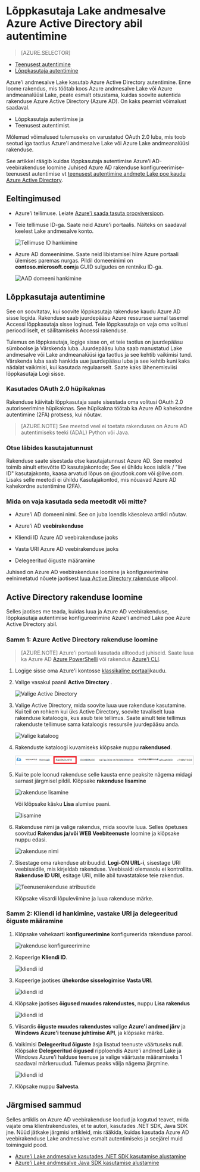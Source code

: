 <properties
   pageTitle="Autentimiseks Lake andmesalve Active Directory abil | Microsoft Azure'i"
   description="Saate teada, kuidas autentimiseks Lake andmesalve Active Directory abil"
   services="data-lake-store"
   documentationCenter=""
   authors="nitinme"
   manager="jhubbard"
   editor="cgronlun"/>

<tags
   ms.service="data-lake-store"
   ms.devlang="na"
   ms.topic="article"
   ms.tgt_pltfrm="na"
   ms.workload="big-data"
   ms.date="10/17/2016"
   ms.author="nitinme"/>

# <a name="end-user-authentication-with-data-lake-store-using-azure-active-directory"></a>Lõppkasutaja Lake andmesalve Azure Active Directory abil autentimine

> [AZURE.SELECTOR]
- [Teenusest autentimine](data-lake-store-authenticate-using-active-directory.md)
- [Lõppkasutaja autentimine](data-lake-store-end-user-authenticate-using-active-directory.md)


Azure'i andmesalve Lake kasutab Azure Active Directory autentimine. Enne loome rakendus, mis töötab koos Azure andmesalve Lake või Azure andmeanalüüsi Lake, peate esmalt otsustama, kuidas soovite autentida rakenduse Azure Active Directory (Azure AD). On kaks peamist võimalust saadaval.

* Lõppkasutaja autentimise ja 
* Teenusest autentimist. 

Mõlemad võimalused tulemuseks on varustatud OAuth 2.0 luba, mis toob seotud iga taotlus Azure'i andmesalve Lake või Azure Lake andmeanalüüsi rakenduse.

See artikkel räägib kuidas lõppkasutaja autentimise Azure'i AD-veebirakenduse loomine Juhised Azure AD rakenduse konfigureerimise-teenusest autentimise vt [teenusest autentimine andmete Lake poe kaudu Azure Active Directory](data-lake-store-authenticate-using-active-directory.md).

## <a name="prerequisites"></a>Eeltingimused

* Azure'i tellimuse. Leiate [Azure'i saada tasuta prooviversioon](https://azure.microsoft.com/pricing/free-trial/).
* Teie tellimuse ID-ga. Saate neid Azure'i portaalis. Näiteks on saadaval keelest Lake andmesalve konto.

    ![Tellimuse ID hankimine](./media/data-lake-store-end-user-authenticate-using-active-directory/get-subscription-id.png)

* Azure AD domeeninime. Saate neid libistamisel hiire Azure portaali ülemises paremas nurgas. Pildil domeeninimi on **contoso.microsoft.com**ja GUID sulgudes on rentniku ID-ga. 

    ![AAD domeeni hankimine](./media/data-lake-store-end-user-authenticate-using-active-directory/get-aad-domain.png)

## <a name="end-user-authentication"></a>Lõppkasutaja autentimine

See on soovitatav, kui soovite lõppkasutaja rakenduse kaudu Azure AD sisse logida. Rakenduse saab juurdepääsu Azure ressursse samal tasemel Accessi lõppkasutaja sisse loginud. Teie lõppkasutaja on vaja oma volitusi perioodiliselt, et säilitamiseks Accessi rakenduse.

Tulemus on lõppkasutaja, logige sisse on, et teie taotlus on juurdepääsu sümboolse ja Värskenda luba. Juurdepääsu luba saab manustatud Lake andmesalve või Lake andmeanalüüsi iga taotlus ja see kehtib vaikimisi tund. Värskenda luba saab hankida uue juurdepääsu luba ja see kehtib kuni kaks nädalat vaikimisi, kui kasutada regulaarselt. Saate kaks lähenemisviisi lõppkasutaja Logi sisse.

### <a name="using-the-oauth-20-pop-up"></a>Kasutades OAuth 2.0 hüpikaknas

Rakenduse käivitab lõppkasutaja saate sisestada oma volitusi OAuth 2.0 autoriseerimine hüpikaknas. See hüpikakna töötab ka Azure AD kahekordne autentimine (2FA) protsess, kui nõutav. 

>[AZURE.NOTE] See meetod veel ei toetata rakenduses on Azure AD autentimiseks teeki (ADAL) Python või Java.

### <a name="directly-passing-in-user-credentials"></a>Otse läbides kasutajatunnust

Rakenduse saate sisestada otse kasutajatunnust Azure AD. See meetod toimib ainult ettevõtte ID kasutajakontode; See ei ühildu koos isiklik / "live ID" kasutajakonto, kaasa arvatud lõpus on @outlook.com või @live.com. Lisaks selle meetodi ei ühildu Kasutajakontod, mis nõuavad Azure AD kahekordne autentimine (2FA).

### <a name="what-do-i-need-to-use-this-approach"></a>Mida on vaja kasutada seda meetodit või mitte?

* Azure'i AD domeeni nimi. See on juba loendis käesoleva artikli nõutav.

* Azure'i AD **veebirakenduse**

* Kliendi ID Azure AD veebirakenduse jaoks

* Vasta URI Azure AD veebirakenduse jaoks

* Delegeeritud õiguste määramine

Juhised on Azure AD veebirakenduse loomine ja konfigureerimine eelnimetatud nõuete jaotisest [luua Active Directory rakenduse](#create-an-active-directory-application) allpool. 

## <a name="create-an-active-directory-application"></a>Active Directory rakenduse loomine

Selles jaotises me teada, kuidas luua ja Azure AD veebirakenduse, lõppkasutaja autentimise konfigureerimine Azure'i andmed Lake poe Azure Active Directory abil.


### <a name="step-1-create-an-azure-active-directory-application"></a>Samm 1: Azure Active Directory rakenduse loomine

>[AZURE.NOTE] Azure'i portaali kasutada alltoodud juhiseid. Saate luua ka Azure AD [Azure PowerShelli](../resource-group-authenticate-service-principal.md) või rakendus [Azure'i CLI](../resource-group-authenticate-service-principal-cli.md).

1. Logige sisse oma Azure'i kontosse [klassikaline portaali](https://manage.windowsazure.com/)kaudu.

2. Valige vasakul paanil **Active Directory** .

     ![Valige Active Directory](./media/data-lake-store-end-user-authenticate-using-active-directory/active-directory.png)
     
3. Valige Active Directory, mida soovite luua uue rakenduse kasutamine. Kui teil on rohkem kui üks Active Directory, soovite tavaliselt luua rakenduse kataloogis, kus asub teie tellimus. Saate ainult teie tellimus rakenduste tellimuse sama kataloogis ressursile juurdepääsu anda.  

     ![Valige kataloog](./media/data-lake-store-end-user-authenticate-using-active-directory/active-directory-details.png)
    
    
3. Rakenduste kataloogi kuvamiseks klõpsake nuppu **rakendused**.

     ![Kuva rakendused](./media/data-lake-store-end-user-authenticate-using-active-directory/view-applications.png)

4. Kui te pole loonud rakenduse selle kausta enne peaksite nägema midagi sarnast järgmisel pildil. Klõpsake **rakenduse lisamine**

     ![rakenduse lisamine](./media/data-lake-store-end-user-authenticate-using-active-directory/create-application.png)

     Või klõpsake käsku **Lisa** alumise paani.

     ![lisamine](./media/data-lake-store-end-user-authenticate-using-active-directory/add-icon.png)

6. Rakenduse nimi ja valige rakendus, mida soovite luua. Selles õpetuses soovitud **Rakendus ja/või WEB Veebiteenuste** loomine ja klõpsake nuppu edasi.

     ![rakenduse nimi](./media/data-lake-store-end-user-authenticate-using-active-directory/tell-us-about-your-application.png)

7. Sisestage oma rakenduse atribuudid. **Logi-ON URL-i**, sisestage URI veebisaidile, mis kirjeldab rakenduse. Veebisaidi olemasolu ei kontrollita. **Rakenduse ID URI**, esitage URI, mille abil tuvastatakse teie rakendus.

     ![Teenuserakenduse atribuutide](./media/data-lake-store-end-user-authenticate-using-active-directory/app-properties.png)

    Klõpsake viisardi lõpuleviimine ja luua rakenduse märke.

### <a name="step-2-get-client-id-reply-uri-and-set-delegated-permissions"></a>Samm 2: Kliendi id hankimine, vastake URI ja delegeeritud õiguste määramine

1. Klõpsake vahekaarti **konfigureerimine** konfigureerida rakenduse parool.

     ![rakenduse konfigureerimine](./media/data-lake-store-end-user-authenticate-using-active-directory/application-configure.png)

2. Kopeerige **Kliendi ID**.
  
     ![kliendi id](./media/data-lake-store-end-user-authenticate-using-active-directory/client-id.png)

3. Kopeerige jaotises **ühekordse sisselogimise** **Vasta URI**.

    ![kliendi id](./media/data-lake-store-end-user-authenticate-using-active-directory/aad-end-user-auth-get-reply-uri.png)

4. Klõpsake jaotises **õigused muudes rakendustes**, nuppu **Lisa rakendus**

    ![kliendi id](./media/data-lake-store-end-user-authenticate-using-active-directory/aad-end-user-auth-set-permission-1.png)

5. Viisardis **õiguste muudes rakendustes** valige **Azure'i andmed järv** ja **Windows** **Azure'i teenuse juhtimise API**, ja klõpsake märke.

6. Vaikimisi **Delegeeritud õiguste** äsja lisatud teenuste väärtuseks null. Klõpsake **Delegeeritud õigused** ripploendis Azure'i andmed Lake ja Windows Azure'i halduse teenuse ja valige väärtuste määramiseks 1 saadaval märkeruudud. Tulemus peaks välja nägema järgmine.

     ![kliendi id](./media/data-lake-store-end-user-authenticate-using-active-directory/aad-end-user-auth-set-permission-2.png)

7. Klõpsake nuppu **Salvesta**.


## <a name="next-steps"></a>Järgmised sammud

Selles artiklis on Azure AD veebirakenduse loodud ja kogutud teavet, mida vajate oma klientrakendustes, et te autori, kasutades .NET SDK, Java SDK jne. Nüüd jätkake järgmisi artikleid, mis rääkida, kuidas kasutada Azure AD veebirakenduse Lake andmesalve esmalt autentimiseks ja seejärel muid toiminguid pood.

- [Azure'i Lake andmesalve kasutades .NET SDK kasutamise alustamine](data-lake-store-get-started-net-sdk.md)
- [Azure'i Lake andmesalve Java SDK kasutamise alustamine](data-lake-store-get-started-java-sdk.md)
